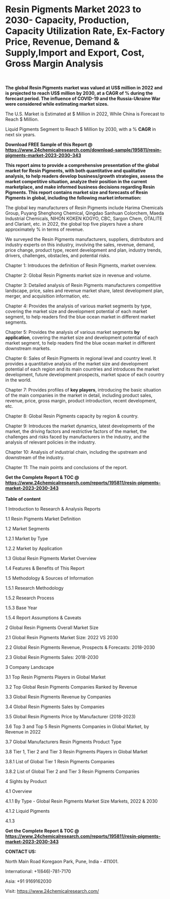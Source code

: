 <h1>Resin Pigments Market 2023 to 2030- Capacity, Production, Capacity Utilization Rate, Ex-Factory Price, Revenue, Demand & Supply,Import and Export, Cost, Gross Margin Analysis</h1><br/><p><strong>The global Resin Pigments market was valued at US$ million in 2022 and is projected to reach US$ million by 2030, at a <strong>CAGR</strong> of % during the forecast period. The influence of COVID-19 and the Russia-Ukraine War were considered while estimating market sizes.</strong></p><p>The U.S. Market is Estimated at $ Million in 2022, While China is Forecast to Reach $ Million.</p><p>Liquid Pigments Segment to Reach $ Million by 2030, with a % <strong>CAGR</strong> in next six years.</p><div><b>Download FREE Sample of this Report @ <a href="https://www.24chemicalresearch.com/download-sample/195811/resin-pigments-market-2023-2030-343">https://www.24chemicalresearch.com/download-sample/195811/resin-pigments-market-2023-2030-343</a></b></div><p><strong>This report aims to provide a comprehensive presentation of the global market for Resin Pigments, with both quantitative and qualitative analysis, to help readers develop business/growth strategies, assess the market competitive situation, analyze their position in the current marketplace, and make informed business decisions regarding Resin Pigments. This report contains market size and forecasts of Resin Pigments in global, including the following market information:</strong></p><p>The global key manufacturers of Resin Pigments include Harima Chemicals Group, Puyang Shenghong Chemical, Qingdao Sanhuan Colorchem, Maeda Industrial Chemicals, NIHON KOKEN KOGYO, CBC, Sargon Chem, OTALITE and Clariant, etc. in 2022, the global top five players have a share approximately % in terms of revenue.</p><p>We surveyed the Resin Pigments manufacturers, suppliers, distributors and industry experts on this industry, involving the sales, revenue, demand, price change, product type, recent development and plan, industry trends, drivers, challenges, obstacles, and potential risks.</p><p>Chapter 1: Introduces the definition of Resin Pigments, market overview.</p><p>Chapter 2: Global Resin Pigments market size in revenue and volume.</p><p>Chapter 3: Detailed analysis of Resin Pigments manufacturers competitive landscape, price, sales and revenue market share, latest development plan, merger, and acquisition information, etc.</p><p>Chapter 4: Provides the analysis of various market segments by type, covering the market size and development potential of each market segment, to help readers find the blue ocean market in different market segments.</p><p>Chapter 5: Provides the analysis of various market segments <strong>by application</strong>, covering the market size and development potential of each market segment, to help readers find the blue ocean market in different downstream markets.</p><p>Chapter 6: Sales of Resin Pigments in regional level and country level. It provides a quantitative analysis of the market size and development potential of each region and its main countries and introduces the market development, future development prospects, market space of each country in the world.</p><p>Chapter 7: Provides profiles of <strong>key players</strong>, introducing the basic situation of the main companies in the market in detail, including product sales, revenue, price, gross margin, product introduction, recent development, etc.</p><p>Chapter 8: Global Resin Pigments capacity by region & country.</p><p>Chapter 9: Introduces the market dynamics, latest developments of the market, the driving factors and restrictive factors of the market, the challenges and risks faced by manufacturers in the industry, and the analysis of relevant policies in the industry.</p><p>Chapter 10: Analysis of industrial chain, including the upstream and downstream of the industry.</p><p>Chapter 11: The main points and conclusions of the report.</p><div><b>Get the Complete Report & TOC @ <a href="https://www.24chemicalresearch.com/reports/195811/resin-pigments-market-2023-2030-343">https://www.24chemicalresearch.com/reports/195811/resin-pigments-market-2023-2030-343</a></b></div><br><b>Table of content</b><p>1 Introduction to Research & Analysis Reports<br />
 
  1.1 Resin Pigments Market Definition<br />
 
  1.2 Market Segments<br />
 
  1.2.1 Market by Type<br />
 
  1.2.2 Market by Application<br />
 
  1.3 Global Resin Pigments Market Overview<br />
 
  1.4 Features & Benefits of This Report<br />
 
  1.5 Methodology & Sources of Information<br />
 
  1.5.1 Research Methodology<br />
 
  1.5.2 Research Process<br />
 
  1.5.3 Base Year<br />
 
  1.5.4 Report Assumptions & Caveats<br />
 
 2 Global Resin Pigments Overall Market Size<br />
 
  2.1 Global Resin Pigments Market Size: 2022 VS 2030<br />
 
  2.2 Global Resin Pigments Revenue, Prospects & Forecasts: 2018-2030<br />
 
  2.3 Global Resin Pigments Sales: 2018-2030<br />
 
 3 Company Landscape<br />
 
  3.1 Top Resin Pigments Players in Global Market<br />
 
  3.2 Top Global Resin Pigments Companies Ranked by Revenue<br />
 
  3.3 Global Resin Pigments Revenue by Companies<br />
 
  3.4 Global Resin Pigments Sales by Companies<br />
 
  3.5 Global Resin Pigments Price by Manufacturer (2018-2023)<br />
 
  3.6 Top 3 and Top 5 Resin Pigments Companies in Global Market, by Revenue in 2022<br />
 
  3.7 Global Manufacturers Resin Pigments Product Type<br />
 
  3.8 Tier 1, Tier 2 and Tier 3 Resin Pigments Players in Global Market<br />
 
  3.8.1 List of Global Tier 1 Resin Pigments Companies<br />
 
  3.8.2 List of Global Tier 2 and Tier 3 Resin Pigments Companies<br />
 
 4 Sights by Product<br />
 
  4.1 Overview<br />
 
  4.1.1 By Type - Global Resin Pigments Market Size Markets, 2022 & 2030<br />
 
  4.1.2 Liquid Pigments<br />
 
  4.1.3<br><div><b>Get the Complete Report & TOC @ <a href="https://www.24chemicalresearch.com/reports/195811/resin-pigments-market-2023-2030-343">https://www.24chemicalresearch.com/reports/195811/resin-pigments-market-2023-2030-343</a></b></div></p>
 
 <b>CONTACT US:</b><br>
 
 North Main Road Koregaon Park, Pune, India - 411001.<br/>
 
 International: +1(646)-781-7170<br/>
 
 Asia: +91 9169162030<br/>
 
 Visit: <a href="https://www.24chemicalresearch.com/">https://www.24chemicalresearch.com/</a>
 
 <br>